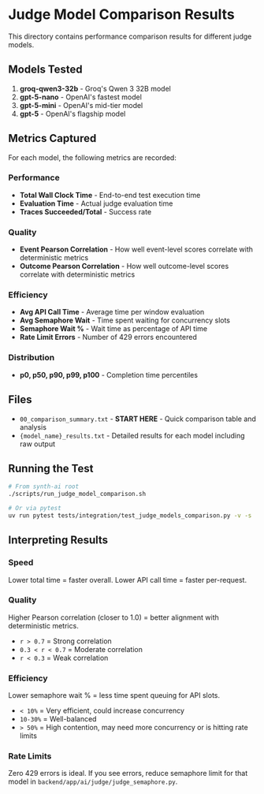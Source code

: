 # Judge Model Comparison Results

This directory contains performance comparison results for different judge models.

## Models Tested

1. **groq-qwen3-32b** - Groq's Qwen 3 32B model
2. **gpt-5-nano** - OpenAI's fastest model
3. **gpt-5-mini** - OpenAI's mid-tier model  
4. **gpt-5** - OpenAI's flagship model

## Metrics Captured

For each model, the following metrics are recorded:

### Performance
- **Total Wall Clock Time** - End-to-end test execution time
- **Evaluation Time** - Actual judge evaluation time
- **Traces Succeeded/Total** - Success rate

### Quality
- **Event Pearson Correlation** - How well event-level scores correlate with deterministic metrics
- **Outcome Pearson Correlation** - How well outcome-level scores correlate with deterministic metrics

### Efficiency
- **Avg API Call Time** - Average time per window evaluation
- **Avg Semaphore Wait** - Time spent waiting for concurrency slots
- **Semaphore Wait %** - Wait time as percentage of API time
- **Rate Limit Errors** - Number of 429 errors encountered

### Distribution
- **p0, p50, p90, p99, p100** - Completion time percentiles

## Files

- `00_comparison_summary.txt` - **START HERE** - Quick comparison table and analysis
- `{model_name}_results.txt` - Detailed results for each model including raw output

## Running the Test

```bash
# From synth-ai root
./scripts/run_judge_model_comparison.sh

# Or via pytest
uv run pytest tests/integration/test_judge_models_comparison.py -v -s
```

## Interpreting Results

### Speed
Lower total time = faster overall. Lower API call time = faster per-request.

### Quality
Higher Pearson correlation (closer to 1.0) = better alignment with deterministic metrics.
- `r > 0.7` = Strong correlation
- `0.3 < r < 0.7` = Moderate correlation
- `r < 0.3` = Weak correlation

### Efficiency
Lower semaphore wait % = less time spent queuing for API slots.
- `< 10%` = Very efficient, could increase concurrency
- `10-30%` = Well-balanced
- `> 50%` = High contention, may need more concurrency or is hitting rate limits

### Rate Limits
Zero 429 errors is ideal. If you see errors, reduce semaphore limit for that model in `backend/app/ai/judge/judge_semaphore.py`.


